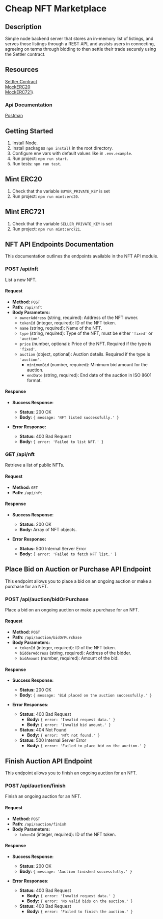 # Cheap NFT Marketplace

## Description

Simple node backend server that stores an in-memory list of listings, and serves those listings through a REST API, and assists users in connecting, agreeing on terms through bidding to then settle their trade securely using the Settler contract.

## Resources

[Settler Contract](https://sepolia.etherscan.io/address/0x597c9bc3f00a4df00f85e9334628f6cdf03a1184#code)\
[MockERC20](https://sepolia.etherscan.io/address/0xbd65c58d6f46d5c682bf2f36306d461e3561c747#code)\
[MockERC721](https://sepolia.etherscan.io/address/0xfce9b92ec11680898c7fe57c4ddcea83aeaba3ff#code)\

### Api Documentation

[Postman](https://www.postman.com/bold-meadow-931500/workspace/cheap-nft-marketplace/collection/6131394-74805c9b-ee7e-4dbf-a8be-2c14d5d2ad45?action=share&creator=6131394)

## Getting Started

1. Install Node.
2. Install packages `npm install` in the root directory.
3. Configure env vars with default values like in `.env.example`.
4. Run project: `npm run start`.
5. Run tests: `npm run test`.

## Mint ERC20

1. Check that the variable `BUYER_PRIVATE_KEY` is set
2. Run project: `npm run mint:erc20`.

## Mint ERC721

1. Check that the variable `SELLER_PRIVATE_KEY` is set
2. Run project: `npm run mint:erc721`.

## NFT API Endpoints Documentation

This documentation outlines the endpoints available in the NFT API module.

### POST /api/nft

List a new NFT.

#### Request

- **Method:** `POST`
- **Path:** `/api/nft`
- **Body Parameters:**
  - `ownerAddress` (string, required): Address of the NFT owner.
  - `tokenId` (integer, required): ID of the NFT token.
  - `name` (string, required): Name of the NFT.
  - `type` (string, required): Type of the NFT, must be either `'fixed'` or `'auction'`.
  - `price` (number, optional): Price of the NFT. Required if the type is `'fixed'`.
  - `auction` (object, optional): Auction details. Required if the type is `'auction'`.
    - `minimumBid` (number, required): Minimum bid amount for the auction.
    - `endDate` (string, required): End date of the auction in ISO 8601 format.

#### Response

- **Success Response:**

  - **Status:** 200 OK
  - **Body:** `{ message: 'NFT listed successfully.' }`

- **Error Response:**
  - **Status:** 400 Bad Request
  - **Body:** `{ error: 'Failed to list NFT.' }`

### GET /api/nft

Retrieve a list of public NFTs.

#### Request

- **Method:** `GET`
- **Path:** `/api/nft`

#### Response

- **Success Response:**

  - **Status:** 200 OK
  - **Body:** Array of NFT objects.

- **Error Response:**
  - **Status:** 500 Internal Server Error
  - **Body:** `{ error: 'Failed to fetch NFT list.' }`

## Place Bid on Auction or Purchase API Endpoint

This endpoint allows you to place a bid on an ongoing auction or make a purchase for an NFT.

### POST /api/auction/bidOrPurchase

Place a bid on an ongoing auction or make a purchase for an NFT.

#### Request

- **Method:** `POST`
- **Path:** `/api/auction/bidOrPurchase`
- **Body Parameters:**
  - `tokenId` (integer, required): ID of the NFT token.
  - `bidderAddress` (string, required): Address of the bidder.
  - `bidAmount` (number, required): Amount of the bid.

#### Response

- **Success Response:**

  - **Status:** 200 OK
  - **Body:** `{ message: 'Bid placed on the auction successfully.' }`

- **Error Responses:**
  - **Status:** 400 Bad Request
    - **Body:** `{ error: 'Invalid request data.' }`
    - **Body:** `{ error: 'Invalid bid amount.' }`
  - **Status:** 404 Not Found
    - **Body:** `{ error: 'Nft not found.' }`
  - **Status:** 500 Internal Server Error
    - **Body:** `{ error: 'Failed to place bid on the auction.' }`

## Finish Auction API Endpoint

This endpoint allows you to finish an ongoing auction for an NFT.

### POST /api/auction/finish

Finish an ongoing auction for an NFT.

#### Request

- **Method:** `POST`
- **Path:** `/api/auction/finish`
- **Body Parameters:**
  - `tokenId` (integer, required): ID of the NFT token.

#### Response

- **Success Response:**

  - **Status:** 200 OK
  - **Body:** `{ message: 'Auction finished successfully.' }`

- **Error Responses:**
  - **Status:** 400 Bad Request
    - **Body:** `{ error: 'Invalid request data.' }`
    - **Body:** `{ error: 'No valid bids on the auction.' }`
  - **Status:** 400 Bad Request
    - **Body:** `{ error: 'Failed to finish the auction.' }`
